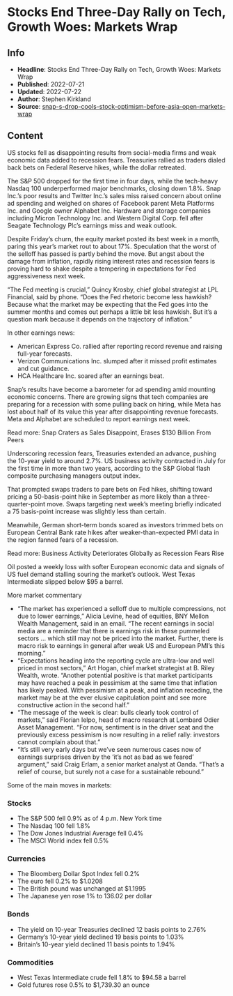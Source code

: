 # Stocks End Three-Day Rally on Tech, Growth Woes: Markets Wrap

## Info

*   **Headline**: Stocks End Three-Day Rally on Tech, Growth Woes: Markets Wrap
*   **Published**: 2022-07-21
*   **Updated**: 2022-07-22
*   **Author**: Stephen Kirkland
*   **Source**: [snap-s-drop-cools-stock-optimism-before-asia-open-markets-wrap](https://www.bloomberg.com/news/articles/2022-07-21/snap-s-drop-cools-stock-optimism-before-asia-open-markets-wrap)
## Content




US stocks fell as disappointing results from social-media firms and weak economic data added to recession fears. Treasuries rallied as traders dialed back bets on Federal Reserve hikes, while the dollar retreated.

The S&P 500 dropped for the first time in four days, while the tech-heavy Nasdaq 100 underperformed major benchmarks, closing down 1.8%. Snap Inc.’s poor results and Twitter Inc.’s sales miss raised concern about online ad spending and weighed on shares of Facebook parent Meta Platforms Inc. and Google owner Alphabet Inc. Hardware and storage companies including Micron Technology Inc. and Western Digital Corp. fell after Seagate Technology Plc’s earnings miss and weak outlook.

Despite Friday’s churn, the equity market posted its best week in a month, paring this year’s market rout to about 17%. Speculation that the worst of the selloff has passed is partly behind the move. But angst about the damage from inflation, rapidly rising interest rates and recession fears is proving hard to shake despite a tempering in expectations for Fed aggressiveness next week.

“The Fed meeting is crucial,” Quincy Krosby, chief global strategist at LPL Financial, said by phone. “Does the Fed rhetoric become less hawkish? Because what the market may be expecting that the Fed goes into the summer months and comes out perhaps a little bit less hawkish. But it’s a question mark because it depends on the trajectory of inflation.”

In other earnings news:

*   American Express Co. rallied after reporting record revenue and raising full-year forecasts.
*   Verizon Communications Inc. slumped after it missed profit estimates and cut guidance.
*   HCA Healthcare Inc. soared after an earnings beat.

Snap’s results have become a barometer for ad spending amid mounting economic concerns. There are growing signs that tech companies are preparing for a recession with some pulling back on hiring, while Meta has lost about half of its value this year after disappointing revenue forecasts. Meta and Alphabet are scheduled to report earnings next week.

Read more: Snap Craters as Sales Disappoint, Erases $130 Billion From Peers

Underscoring recession fears, Treasuries extended an advance, pushing the 10-year yield to around 2.7%. US business activity contracted in July for the first time in more than two years, according to the S&P Global flash composite purchasing managers output index.

That prompted swaps traders to pare bets on Fed hikes, shifting toward pricing a 50-basis-point hike in September as more likely than a three-quarter-point move. Swaps targeting next week’s meeting briefly indicated a 75 basis-point increase was slightly less than certain.

Meanwhile, German short-term bonds soared as investors trimmed bets on European Central Bank rate hikes after weaker-than-expected PMI data in the region fanned fears of a recession.

Read more: Business Activity Deteriorates Globally as Recession Fears Rise

Oil posted a weekly loss with softer European economic data and signals of US fuel demand stalling souring the market’s outlook. West Texas Intermediate slipped below $95 a barrel.

More market commentary

*   “The market has experienced a selloff due to multiple compressions, not due to lower earnings,” Alicia Levine, head of equities, BNY Mellon Wealth Management, said in an email. “The recent earnings in social media are a reminder that there is earnings risk in these pummeled sectors ... which still may not be priced into the market. Further, there is macro risk to earnings in general after weak US and European PMI’s this morning.”
*   “Expectations heading into the reporting cycle are ultra-low and well priced in most sectors,” Art Hogan, chief market strategist at B. Riley Wealth, wrote. “Another potential positive is that market participants may have reached a peak in pessimism at the same time that inflation has likely peaked. With pessimism at a peak, and inflation receding, the market may be at the ever elusive capitulation point and see more constructive action in the second half.”
*   “The message of the week is clear: bulls clearly took control of markets,” said Florian Ielpo, head of macro research at Lombard Odier Asset Management. “For now, sentiment is in the driver seat and the previously excess pessimism is now resulting in a relief rally: investors cannot complain about that.”
*   “It’s still very early days but we’ve seen numerous cases now of earnings surprises driven by the ‘it’s not as bad as we feared’ argument,” said Craig Erlam, a senior market analyst at Oanda. “That’s a relief of course, but surely not a case for a sustainable rebound.”

Some of the main moves in markets:

### Stocks

*   The S&P 500 fell 0.9% as of 4 p.m. New York time
*   The Nasdaq 100 fell 1.8%
*   The Dow Jones Industrial Average fell 0.4%
*   The MSCI World index fell 0.5%

### Currencies

*   The Bloomberg Dollar Spot Index fell 0.2%
*   The euro fell 0.2% to $1.0208
*   The British pound was unchanged at $1.1995
*   The Japanese yen rose 1% to 136.02 per dollar

### Bonds

*   The yield on 10-year Treasuries declined 12 basis points to 2.76%
*   Germany’s 10-year yield declined 19 basis points to 1.03%
*   Britain’s 10-year yield declined 11 basis points to 1.94%

### Commodities

*   West Texas Intermediate crude fell 1.8% to $94.58 a barrel
*   Gold futures rose 0.5% to $1,739.30 an ounce